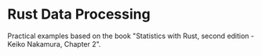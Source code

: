 # Rust Data Processing

Practical examples based on the book "Statistics with Rust, second edition -
Keiko Nakamura, Chapter 2".
